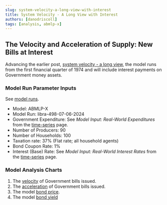 ```yaml
---
slug: system-velocity-a-long-view-with-interest
title: System Velocity - A Long View with Interest
authors: [danodriscoll]
tags: [analysis, abmlp-x]
---
```


## The Velocity and Acceleration of Supply: New Bills at Interest

Advancing the earlier post, [system velocity - a long view](/blog/2024-05-23-system-velocity-a-long-view.mdx), the model runs from the first financial quarter of 1974 and will include interest payments on Government money assets.

<!--truncate-->

### Model Run Parameter Inputs

See [model runs](https://docs.google.com/spreadsheets/d/e/2PACX-1vRjjK62BFLfv9bvJb9JLxP0ko_xFBoTSgA0G23Ks4cwArnmkOcT7ik57SPETeLpCQyXMzJM_RCDplop/pubhtml?gid=1130413788&single=true).

- Model: ABMLP-X
- Model Run: libra-498-07-06-2024
- Government Expenditure: See *Model Input: Real-World Expenditures* from the [time-series](/docs/tools/time-series) page.
- Number of Producers: 90
- Number of Households: 100
- Taxation rate: 37% (Flat rate; all household agents)
- Bond Coupon Rate: 1%
- Interest (Base) Rate: See *Model Input: Real-World Interest Rates* from the [time-series](/docs/tools/time-series) page.

### Model Analysis Charts

1. The [velocity](https://www.data-reports.net/modern-money-studio/libra-498-07-06-2024-analysis-velocity.html) of Government bills issued.
2. The [acceleration](https://www.data-reports.net/modern-money-studio/libra-498-07-06-2024-analysis-acceleration.html) of Government bills issued.
3. The model [bond price](https://www.data-reports.net/modern-money-studio/libra-498-07-06-2024-analysis-bond-price.html).
4. The model [bond yield](https://www.data-reports.net/modern-money-studio/libra-498-07-06-2024-analysis-bond-yield.html)
